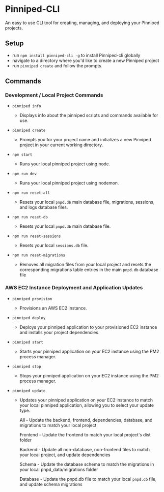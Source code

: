 # Pinniped-CLI

An easy to use CLI tool for creating, managing, and deploying your Pinniped projects.

## Setup

- run `npm install pinniped-cli -g` to install Pinniped-cli globally
- navigate to a directory where you'd like to create a new Pinniped project
- run `pinniped create` and follow the prompts.

## Commands

### Development / Local Project Commands

- `pinniped info`

  - Displays info about the pinniped scripts and commands available for use.

- `pinniped create`

  - Prompts you for your project name and initializes a new Pinniped project in your current working directory.
    
- `npm start`
  
  - Runs your local pinniped project using node.
  
- `npm run dev`
  
  - Runs your local pinniped project using nodemon.
    
- `npm run reset-all`
  
  - Resets your local `pnpd.db` main database file, migrations, sessions, and logs database files. 
    
- `npm run reset-db`
  
  - Resets your local `pnpd.db` main database file.
    
- `npm run reset-sessions`
  
  - Resets your local `sessions.db` file.
 
- `npm run reset-migrations`
  
  - Removes all migration files from your local project and resets the corresponding migrations table entries in the main `pnpd.db` database file

### AWS EC2 Instance Deployment and Application Updates

- `pinniped provision`
  
	- Provisions an AWS EC2 instance.

- `pinniped deploy`
  
	- Deploys your pinniped application to your provisioned EC2 instance and installs your project dependencies.

- `pinniped start`
  
	- Starts your pinniped application on your EC2 instance using the PM2 process manager.

- `pinniped stop`
  
	- Stops your pinniped application on your EC2 instance using the PM2 process manager.

- `pinniped update`
  
	- Updates your pinniped application on your EC2 instance to match your local pinniped application, allowing you to select your update type.
   
      All - Update the backend, frontend, dependencies, database, and migrations to match your local project
 
      Frontend - Update the frontend to match your local project's dist folder
 
      Backend - Update all non-database, non-frontend files to match your local project, and update dependencies
 
      Schema - Update the database schema to match the migrations in your local pnpd_data/migrations folder
 
      Database - Update the pnpd.db file to match your local `pnpd.db` file, and update schema migrations
